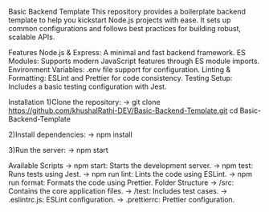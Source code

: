 Basic Backend Template
This repository provides a boilerplate backend template to help you kickstart Node.js projects with ease. It sets up common configurations and follows best practices for building robust, scalable APIs.

Features
Node.js & Express: A minimal and fast backend framework.
ES Modules: Supports modern JavaScript features through ES module imports.
Environment Variables: .env file support for configuration.
Linting & Formatting: ESLint and Prettier for code consistency.
Testing Setup: Includes a basic testing configuration with Jest.


Installation
1)Clone the repository:
-> git clone https://github.com/khushalRathi-DEV/Basic-Backend-Template.git
cd Basic-Backend-Template

2)Install dependencies:
-> npm install

3)Run the server:
-> npm start

Available Scripts
-> npm start: Starts the development server.
-> npm test: Runs tests using Jest.
-> npm run lint: Lints the code using ESLint.
-> npm run format: Formats the code using Prettier.
Folder Structure
-> /src: Contains the core application files.
-> /test: Includes test cases.
-> .eslintrc.js: ESLint configuration.
-> .prettierrc: Prettier configuration.
